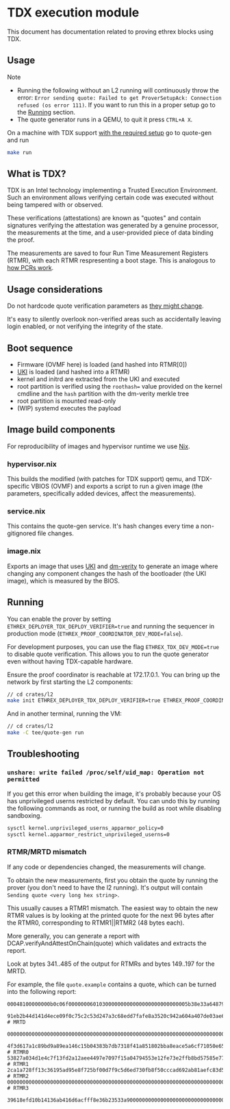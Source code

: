 # TDX execution module

This document has documentation related to proving ethrex blocks using TDX.

## Usage

> [!NOTE]
>
> - Running the following without an L2 running will continuously throw the error: `Error sending quote: Failed to get ProverSetupAck: Connection refused (os error 111)`. If you want to run this in a proper setup go to the [Running](#running) section.
> - The quote generator runs in a QEMU, to quit it press `CTRL+A X`.

On a machine with TDX support [with the required setup](https://github.com/canonical/tdx) go to quote-gen and run

```sh
make run
```

## What is TDX?

TDX is an Intel technology implementing a Trusted Execution Environment.
Such an environment allows verifying certain code was executed without being tampered with or observed.

These verifications (attestations) are known as "quotes" and contain signatures verifying the attestation was generated by a genuine processor, the measurements at the time, and a user-provided piece of data binding the proof.

The measurements are saved to four Run Time Measurement Registers (RTMR), with each RTMR respresenting a boot stage.
This is analogous to [how PCRs work](https://uapi-group.org/specifications/specs/linux_tpm_pcr_registry/).

## Usage considerations

Do not hardcode quote verification parameters as [they might change](https://cc-enabling.trustedservices.intel.com/intel-tdx-enabling-guide/02/infrastructure_setup/#tcb-recovery-tcb-r).

It's easy to silently overlook non-verified areas such as accidentally leaving login enabled, or not verifying the integrity of the state.

## Boot sequence

- Firmware (OVMF here) is loaded (and hashed into RTMR\[0\])
- [UKI](https://uapi-group.org/specifications/specs/unified_kernel_image/) is loaded (and hashed into a RTMR)
- kernel and initrd are extracted from the UKI and executed
- root partition is verified using the `roothash=` value provided on the kernel cmdline and the `hash` partition with the dm-verity merkle tree
- root partition is mounted read-only
- (WIP) systemd executes the payload

## Image build components

For reproducibility of images and hypervisor runtime we use [Nix](https://en.wikipedia.org/wiki/Nix_(package_manager)).

### hypervisor.nix

This builds the modified (with patches for TDX support) qemu, and TDX-specific VBIOS (OVMF) and exports a script to run a given image (the parameters, specifically added devices, affect the measurements).

### service.nix

This contains the quote-gen service. It's hash changes every time a non-gitignored file changes.

### image.nix

Exports an image that uses [UKI](https://uapi-group.org/specifications/specs/unified_kernel_image/) and [dm-verity](https://source.android.com/docs/security/features/verifiedboot/dm-verity?hl=en) to generate an image where changing any component changes the hash of the bootloader (the UKI image), which is measured by the BIOS.

## Running

You can enable the prover by setting `ETHREX_DEPLOYER_TDX_DEPLOY_VERIFIER=true` and running the sequencer in production mode (`ETHREX_PROOF_COORDINATOR_DEV_MODE=false`).

For development purposes, you can use the flag `ETHREX_TDX_DEV_MODE=true` to disable quote verification. This allows you to run the quote generator even without having TDX-capable hardware.

Ensure the proof coordinator is reachable at 172.17.0.1. You can bring up the network by first starting the L2 components:

```sh
// cd crates/l2
make init ETHREX_DEPLOYER_TDX_DEPLOY_VERIFIER=true ETHREX_PROOF_COORDINATOR_DEV_MODE=false PROOF_COORDINATOR_ADDRESS=0.0.0.0
```

And in another terminal, running the VM:

```sh
// cd crates/l2
make -C tee/quote-gen run
```

## Troubleshooting

### `unshare: write failed /proc/self/uid_map: Operation not permitted`

If you get this error when building the image, it's probably because your OS has unprivileged userns restricted by default. You can undo this by running the following commands as root, or running the build as root while disabling sandboxing.

```sh
sysctl kernel.unprivileged_userns_apparmor_policy=0
sysctl kernel.apparmor_restrict_unprivileged_userns=0
```

### RTMR/MRTD mismatch

If any code or dependencies changed, the measurements will change.

To obtain the new measurements, first you obtain the quote by running the prover (you don't need to have the l2 running). It's output will contain `Sending quote <very long hex string>`.

This usually causes a RTMR1 mismatch. The easiest way to obtain the new RTMR values is by looking at the printed quote for the next 96 bytes after the RTMR0, corresponding to RTMR1||RTMR2 (48 bytes each).

More generally, you can generate a report with DCAP.verifyAndAttestOnChain(quote) which validates and extracts the report.

Look at bytes 341..485 of the output for RTMRs and bytes 149..197 for the MRTD.

For example, the file `quote.example` contains a quote, which can be turned into the following report:

```text
00048100000000b0c06f000000060103000000000000000000000000005b38e33a6487958b72c3c12a938eaa5e3fd4510c51aeeab58c7d5ecee41d7c436489d6c8e4f92f160b7cad34207b00c100000000000000000000000000000000000000000000000000000000000000000000000000000000000000000000000000000000000000000000001000000000e702060000000000

91eb2b44d141d4ece09f0c75c2c53d247a3c68edd7fafe8a3520c942a604a407de03ae6dc5f87f27428b2538873118b7 # MRTD

000000000000000000000000000000000000000000000000000000000000000000000000000000000000000000000000000000000000000000000000000000000000000000000000000000000000000000000000000000000000000000000000000000000000000000000000000000000000000000000000000000000000000000000000000000000000000000000000

4f3d617a1c89bd9a89ea146c15b04383b7db7318f41a851802bba8eace5a6cf71050e65f65fd50176e4f006764a42643 # RTMR0
53827a034d1e4c7f13fd2a12aee4497e7097f15a04794553e12fe73e2ffb8bd57585e771951115a13ec4d7e6bc193038 # RTMR1
2ca1a728ff13c36195ad95e8f725bf00d7f9c5d6ed730fb8f50cccad692ab81aefc83d594819375649be934022573528 # RTMR2
000000000000000000000000000000000000000000000000000000000000000000000000000000000000000000000000 # RTMR3

39618efd10b14136ab416d6acfff8e36b23533a90000000000000000000000000000000000000000000000000000000000000000000000000000000000000000
```
